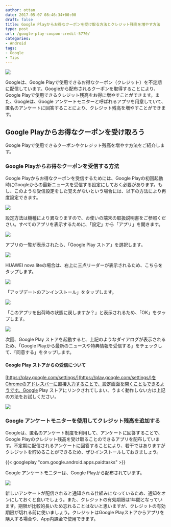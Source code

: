 ```yaml
---
author: ottan
date: 2017-05-07 08:46:34+00:00
draft: false
title: Google Playからお得なクーポンを受け取る方法とクレジット残高を増やす方法
type: post
url: /google-play-coupon-credit-5770/
categories:
- Android
tags:
- Google
- Tips
---
```


![](/images/2017/05/170507-590edc85e4f0c.png)






Googleは、Google Playで使用できるお得なクーポン（クレジット）を不定期に配信しています。Googleから配布されるクーポンを取得することにより、Google Playで使用できるクレジット残高をお得に増やすことができます。また、Googleは、Google アンケートモニターと呼ばれるアプリを用意していて、匿名のアンケートに回答することにより、クレジット残高を増やすことができます。





## Google Playからお得なクーポンを受け取ろう





Google Playで使用できるクーポンやクレジット残高を増やす方法をご紹介します。





### Google Playからお得なクーポンを受信する方法





Google Playからお得なクーポンを受信するためには、Google Playの初回起動時にGoogleからの最新ニュースを受信する設定にしておく必要があります。もし、このような受信設定をした覚えがないという場合には、以下の方法により再度設定できます。





![](/images/2017/05/170507-590edc8c053b1.png)






設定方法は機種により異なりますので、お使いの端末の取扱説明書をご参照ください。すべてのアプリを表示するために、「設定」から「アプリ」を開きます。





![](/images/2017/05/170507-590edc914c4a0.png)






アプリの一覧が表示されたら、「Google Play ストア」を選択します。





![](/images/2017/05/170507-590edc96d9aa3.png)






HUAWEI nova liteの場合は、右上に三点リーダーが表示されるため、こちらをタップします。





![](/images/2017/05/170507-590edc9c2c573.png)






「アップデートのアンインストール」をタップします。





![](/images/2017/05/170507-590edca130feb.png)






「このアプリを出荷時の状態に戻しますか？」と表示されるため、「OK」をタップします。





![](/images/2017/05/170507-590edca7a9dd6.png)






次回、Google Play ストアを起動すると、上記のようなダイアログが表示されるため、「Google Playから最新のニュースや特典情報を受信する」をチェックして、「同意する」をタップします。








#### Google Play ストアからの受信について




[https://play.google.com/settings/](https://play.google.com/settings/)をChromeのアドレスバーに直接入力することで、設定画面を開くこともできるようです。Google Play ストアにリンクされてしまい、うまく動作しない方は上記の方法をお試しください。




![](/images/2017/05/170507-590fa387dc9ad.png)








### Google アンケートモニターを使用してクレジット残高を追加する





Googleは、匿名のアンケート制度を利用して、アンケートに回答することで、Google Playのクレジット残高を受け取ることのできるアプリを配布しています。不定期に配信されるアンケートに回答することにより、若干ではありますがクレジットを貯めることができるため、ぜひインストールしておきましょう。



{{< googleplay "com.google.android.apps.paidtasks" >}}



Google アンケートモニターは、Google Playから配布されています。





![](/images/2017/05/170507-590edcae12e00.png)






新しいアンケートが配信されると通知される仕組みになっているため、通知をオンにしておくと良いでしょう。また、クレジットの有効期限は1年間となっています。期限が比較的長いため忘れることはないと思いますが、クレジットの有効期限が切れる前に使いましょう。クレジットはGoogle Playストアからアプリを購入する場合や、App内課金で使用できます。
